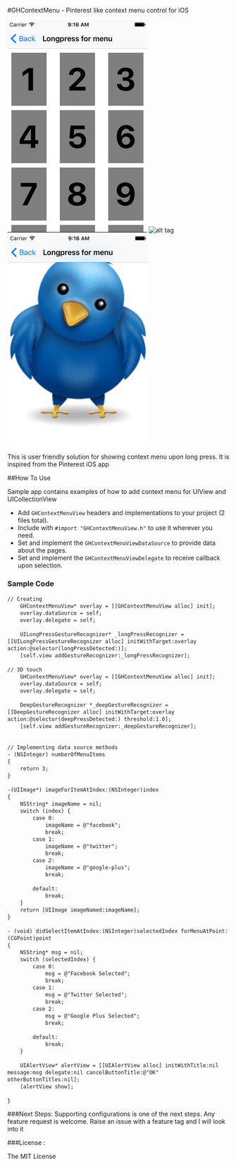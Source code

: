 #GHContextMenu - Pinterest like context menu control for iOS

![alt tag](https://github.com/GnosisHub/GHContextMenu/blob/master/cmocv.gif)
![alt tag](https://github.com/GnosisHub/GHContextMenu/blob/master/cmocv5.gif)
![alt tag](https://github.com/GnosisHub/GHContextMenu/blob/master/cmov.gif)

This is user friendly solution for showing context menu upon long press. It is inspired from the Pinterest iOS app

##How To Use

Sample app contains examples of how to add context menu for UIView and UICollectionView

* Add `GHContextMenuView` headers and implementations to your project (2 files total).
* Include with `#import "GHContextMenuView.h"` to use it wherever you need.
* Set and implement the `GHContextMenuViewDataSource` to provide data about the pages.
* Set and implement the `GHContextMenuViewDelegate` to receive callback upon selection.

### Sample Code
```objc
// Creating
    GHContextMenuView* overlay = [[GHContextMenuView alloc] init];
    overlay.dataSource = self;
    overlay.delegate = self;
    
    UILongPressGestureRecognizer* _longPressRecognizer = [[UILongPressGestureRecognizer alloc] initWithTarget:overlay action:@selector(longPressDetected:)];
    [self.view addGestureRecognizer:_longPressRecognizer];

// 3D touch
    GHContextMenuView* overlay = [[GHContextMenuView alloc] init];
    overlay.dataSource = self;
    overlay.delegate = self;

    DeepGestureRecognizer *_deepGestureRecognizer = [[DeepGestureRecognizer alloc] initWithTarget:overlay action:@selector(deepPressDetected:) threshold:1.0];
    [self.view addGestureRecognizer:_deepGestureRecognizer];


// Implementing data source methods
- (NSInteger) numberOfMenuItems
{
    return 3;
}

-(UIImage*) imageForItemAtIndex:(NSInteger)index
{
    NSString* imageName = nil;
    switch (index) {
        case 0:
            imageName = @"facebook";
            break;
        case 1:
            imageName = @"twitter";
            break;
        case 2:
            imageName = @"google-plus";
            break;
            
        default:
            break;
    }
    return [UIImage imageNamed:imageName];
}

- (void) didSelectItemAtIndex:(NSInteger)selectedIndex forMenuAtPoint:(CGPoint)point
{
    NSString* msg = nil;
    switch (selectedIndex) {
        case 0:
            msg = @"Facebook Selected";
            break;
        case 1:
            msg = @"Twitter Selected";
            break;
        case 2:
            msg = @"Google Plus Selected";
            break;
            
        default:
            break;
    }
    
    UIAlertView* alertView = [[UIAlertView alloc] initWithTitle:nil message:msg delegate:nil cancelButtonTitle:@"OK" otherButtonTitles:nil];
    [alertView show];

}

```

###Next Steps:
Supporting configurations is one of the next steps. Any feature request is welcome. Raise an issue with a feature tag and I will look into it


###License :

The MIT License


